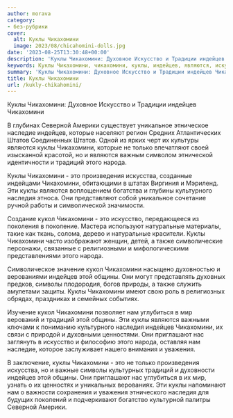 ```yaml
---
author: morava
category:
- без-рубрики
cover:
  alt: Куклы Чикахомини
  image: 2023/08/chicahomini-dolls.jpg
date: '2023-08-25T13:30:48+00:00'
description: 'Куклы Чикахомини: Духовное Искусство и Традиции индейцев Чикахомини В глубинах Северной Америки существует уникальное этническое наследие индейцев,...'
keywords: Куклы Чикахомини, чикахомини, куклы, индейцев, являются, искусство, традиций, народа, это, наследия, кукол, общины, нам, северной, америки, уникальное
summary: 'Куклы Чикахомини: Духовное Искусство и Традиции индейцев Чикахомини В глубинах Северной Америки существует уникальное этническое наследие индейцев,...'
title: Куклы Чикахомини
url: /kukly-chikahomini/
---
```


Куклы Чикахомини: Духовное Искусство и Традиции индейцев Чикахомини

В глубинах Северной Америки существует уникальное этническое наследие индейцев, которые населяют регион Средних Атлантических Штатов Соединенных Штатов. Одной из ярких черт их культуры являются куклы Чикахомини, которые не только впечатляют своей изысканной красотой, но и являются важным символом этнической идентичности и традиций этого народа.

Куклы Чикахомини \- это произведения искусства, созданные индейцами Чикахомини, обитающими в штатах Виргиния и Мэриленд. Эти куклы являются воплощением богатства и глубины культурного наследия этноса. Они представляют собой уникальное сочетание ручной работы и символической значимости.

Создание кукол Чикахомини \- это искусство, передающееся из поколения в поколение. Мастера используют натуральные материалы, такие как ткань, солома, дерево и натуральные красители. Куклы Чикахомини часто изображают женщин, детей, а также символические персонажи, связанные с религиозными и мифологическими представлениями этого народа.

Символическое значение кукол Чикахомини насыщено духовностью и верованиями индейцев этой общины. Они могут представлять духовных предков, символы плодородия, богов природы, а также служить амулетами защиты. Куклы Чикахомини имеют свою роль в религиозных обрядах, праздниках и семейных событиях.

Изучение кукол Чикахомини позволяет нам углубиться в мир верований и традиций этой общины. Эти куклы являются важными ключами к пониманию культурного наследия индейцев Чикахомини, их связи с природой и духовными ценностями. Они приглашают нас заглянуть в искусство и философию этого народа, оставляя нам наследие, которое заслуживает нашего внимания и уважения.

В заключение, куклы Чикахомини \- это не только произведения искусства, но и важные символы культурных традиций и духовности индейцев этой общины. Они приглашают нас углубиться в их мир, узнать о их ценностях и уникальных верованиях. Эти куклы напоминают нам о важности сохранения и уважения этнического наследия для будущих поколений и подчеркивают богатство культурной палитры Северной Америки.